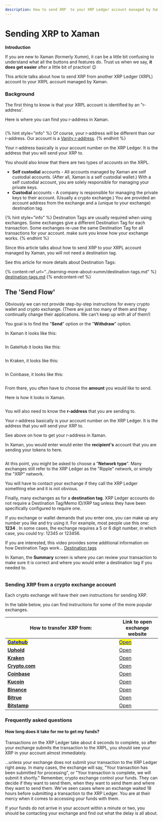 ```yaml
---
description: How to send XRP  to your XRP Ledger account managed by Xaman
---
```


# Sending XRP to Xaman

**Introduction**

If you are new to Xaman (formerly Xumm), it can be a little bit confusing to understand what all the buttons and features do. Trust us when we say, **it does get easier** after a little bit of practice! 😉

This article talks about how to send XRP from another XRP Ledger (XRPL) account to your XRPL account managed by Xaman.

### **Background**

The first thing to know is that your XRPL account is identified by an "r-address'.

Here is where you can find you r-address in Xaman.

<figure><img src="../.gitbook/assets/sending-xrp -1.png" alt=""><figcaption></figcaption></figure>



{% hint style="info" %}
Of course, your r-address will be different than our r-address. Our account is a [Vanity r-address](../xaman-pro/features-of-pro/vanity-addresses.md).
{% endhint %}

Your r-address basically is your account number on the XRP Ledger. It is the address that you will send your XRP to.

You should also know that there are two types of accounts on the XRPL.

* **Self custodial** accounts - All accounts managed by Xaman are self custodial accounts. (After all, Xaman is a self custodial wallet.) With a self custodial account, you are solely responsible for managing your private keys.
* **Custodial** accounts - A company is responsible for managing the private keys to their account. (Usually a crypto exchange.) You are provided an account address from the exchange and a (unique to your exchange) destination tag.

{% hint style="info" %}
Destination Tags are usually required when using exchanges. Some exchanges give a different Destination Tag for each transaction. Some exchanges re-use the same Destination Tag for all transactions for your account. make sure you know how your exchange works.
{% endhint %}

Since this article talks about how to send XRP to your XRPL account managed by Xaman, you will not need a destination tag.&#x20;

See this article for more details about Destination Tags:

{% content-ref url="../learning-more-about-xumm/destination-tags.md" %}
[destination-tags.md](../learning-more-about-xumm/destination-tags.md)
{% endcontent-ref %}

## The '**Send Flow**'

Obviously we can not provide step-by-step instructions for every crypto wallet and crypto exchange. (There are just too many of them and they continually change their applications. We can't keep up with all of them!)&#x20;

You goal is to find the "**Send**" option or the "**Withdraw**" option.

In Xaman it looks like this:

<figure><img src="../.gitbook/assets/Xaman - Send button.png" alt=""><figcaption></figcaption></figure>

In GateHub it looks like this:

<figure><img src="../.gitbook/assets/GateHub send.png" alt=""><figcaption></figcaption></figure>

In Kraken, it looks like this:

<figure><img src="../.gitbook/assets/Kraken - Send.png" alt=""><figcaption></figcaption></figure>

In Coinbase, it looks like this:

<figure><img src="../.gitbook/assets/Coinbase - Send.png" alt=""><figcaption></figcaption></figure>



From there, you often have to choose the **amount** you would like to send.

Here is how it looks in Xaman.

<figure><img src="../.gitbook/assets/Send screen - 2.png" alt=""><figcaption></figcaption></figure>

You will also need to know the **r-address** that you are sending to.

Your r-address basically is your account number on the XRP Ledger. It is the address that you will send your XRP to.

See above on how to get your r-address in Xaman.

In Xaman, you would enter would enter the **recipient's** account that you are sending your tokens to here.

<figure><img src="../.gitbook/assets/Recipient screen.png" alt=""><figcaption></figcaption></figure>

At this point, you might be asked to choose a  "**Network type**". Many exchanges still refer to the XRP Ledger as the "Ripple" network, or simply the "XRP" network.

You will have to contact your exchange if they call the XRP Ledger something else and it is not obvious.

Finally, many exchanges as for a **destination tag**. XRP Ledger accounts do not require a Destination Tag/Memo ID/XRP tag unless they have been specifically configured to require one.

If you exchange or wallet demands that you enter one, you can make up any number you like and try using it. For example, most people use this one: **1234** . In some cases, the exchange requires a 5 or 6 digit number, in which case, you could try: 12345 or 123456.

If you are interested, this video provides some additional information on how Destination Tags work... [Destination tags](https://help.xumm.app/learning-more-about-xaman/destination-tags)

In Xaman, the **Summary** screen is where you can review your transaction to make sure it is correct and where you would enter a destination tag if you needed to.

<figure><img src="../.gitbook/assets/Summary.png" alt=""><figcaption></figcaption></figure>



### Sending XRP from a crypto exchange account

Each crypto exchange will have their own instructions for sending XRP.

In the table below, you can find instructions for some of the more popular exchanges.



<table><thead><tr><th width="352">How to transfer XRP from:</th><th>Link to open exchange website</th></tr></thead><tbody><tr><td><a href="how-to-activate-a-new-xrpl-account/from-gatehub.md"><mark style="color:blue;"><strong>Gatehub</strong></mark></a></td><td><a href="https://gatehub.net/"><mark style="color:blue;">Open</mark></a></td></tr><tr><td><a href="how-to-activate-a-new-xrpl-account/from-uphold.md"><strong>Uphold</strong></a></td><td><a href="https://uphold.com/">Open</a></td></tr><tr><td><a href="how-to-activate-a-new-xrpl-account/from-kraken.md"><strong>Kraken</strong></a></td><td><a href="https://www.kraken.com/">Open</a></td></tr><tr><td><a href="how-to-activate-a-new-xrpl-account/from-crypto.com.md"><strong>Crypto.com</strong></a></td><td><a href="https://crypto.com/">Open</a></td></tr><tr><td><a href="how-to-activate-a-new-xrpl-account/from-coinbase.md"><strong>Coinbase</strong></a></td><td><a href="https://www.coinbase.com/">Open</a></td></tr><tr><td><a href="how-to-activate-a-new-xrpl-account/from-kucoin.md"><strong>Kucoin</strong></a></td><td><a href="https://www.kucoin.com/">Open</a></td></tr><tr><td><a href="how-to-activate-a-new-xrpl-account/from-binance.md"><strong>Binance</strong></a></td><td><a href="https://www.binance.com/en">Open</a></td></tr><tr><td><a href="how-to-activate-a-new-xrpl-account/from-bitrue.md"><strong>Bitrue</strong></a></td><td><a href="https://www.bitrue.com/">Open</a></td></tr><tr><td><a href="how-to-activate-a-new-xrpl-account/from-bitstamp.md"><strong>Bitstamp</strong></a></td><td><a href="https://www.bitstamp.net/">Open</a></td></tr></tbody></table>

### Frequently asked questions

#### How long does it take for me to get my funds?

Transactions on the XRP Ledger take about 4 seconds to complete, so after your exchange submits the transaction to the XRPL, you should see your XRP in your account almost immediately.

...unless your exchange does not submit your transaction to the XRP Ledger right away. In many cases, the exchange will say, "Your transaction has been submitted for processing", or "Your transaction is complete, we will submit it shortly." Remember, crypto exchange control your funds. They can decide if they want to send them, when they want to send them and where they want to send them. We've seen cases where an exchange waited 18 hours before submitting a transaction to the XRP Ledger. You are at their mercy when it comes to accessing your funds with them.

If your funds do not arrive in your account within a minute or two, you should be contacting your exchange and find out what the delay is all about.

&#x20;


